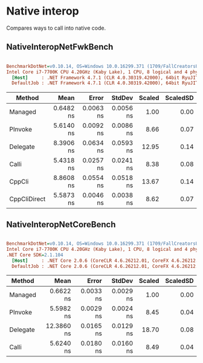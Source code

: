 ﻿# Native interop

Compares ways to call into native code.

## NativeInteropNetFwkBench

``` ini

BenchmarkDotNet=v0.10.14, OS=Windows 10.0.16299.371 (1709/FallCreatorsUpdate/Redstone3)
Intel Core i7-7700K CPU 4.20GHz (Kaby Lake), 1 CPU, 8 logical and 4 physical cores
  [Host]     : .NET Framework 4.7.1 (CLR 4.0.30319.42000), 64bit RyuJIT-v4.7.2633.0
  DefaultJob : .NET Framework 4.7.1 (CLR 4.0.30319.42000), 64bit RyuJIT-v4.7.2633.0


```
|       Method |      Mean |     Error |    StdDev | Scaled | ScaledSD |
|------------- |----------:|----------:|----------:|-------:|---------:|
|      Managed | 0.6482 ns | 0.0063 ns | 0.0056 ns |   1.00 |     0.00 |
|      PInvoke | 5.6140 ns | 0.0092 ns | 0.0086 ns |   8.66 |     0.07 |
|     Delegate | 8.3906 ns | 0.0634 ns | 0.0593 ns |  12.95 |     0.14 |
|        Calli | 5.4318 ns | 0.0257 ns | 0.0241 ns |   8.38 |     0.08 |
|       CppCli | 8.8608 ns | 0.0554 ns | 0.0518 ns |  13.67 |     0.14 |
| CppCliDirect | 5.5873 ns | 0.0046 ns | 0.0038 ns |   8.62 |     0.07 |

## NativeInteropNetCoreBench

``` ini

BenchmarkDotNet=v0.10.14, OS=Windows 10.0.16299.371 (1709/FallCreatorsUpdate/Redstone3)
Intel Core i7-7700K CPU 4.20GHz (Kaby Lake), 1 CPU, 8 logical and 4 physical cores
.NET Core SDK=2.1.104
  [Host]     : .NET Core 2.0.6 (CoreCLR 4.6.26212.01, CoreFX 4.6.26212.01), 64bit RyuJIT
  DefaultJob : .NET Core 2.0.6 (CoreCLR 4.6.26212.01, CoreFX 4.6.26212.01), 64bit RyuJIT


```
|   Method |       Mean |     Error |    StdDev | Scaled | ScaledSD |
|--------- |-----------:|----------:|----------:|-------:|---------:|
|  Managed |  0.6622 ns | 0.0033 ns | 0.0029 ns |   1.00 |     0.00 |
|  PInvoke |  5.5982 ns | 0.0029 ns | 0.0024 ns |   8.45 |     0.04 |
| Delegate | 12.3860 ns | 0.0165 ns | 0.0129 ns |  18.70 |     0.08 |
|    Calli |  5.6240 ns | 0.0180 ns | 0.0160 ns |   8.49 |     0.04 |

